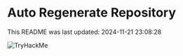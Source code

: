 # Auto Regenerate Repository

This README was last updated: 2024-11-21 23:08:28

 ![TryHackMe](https://tryhackme.com/badge/533634)